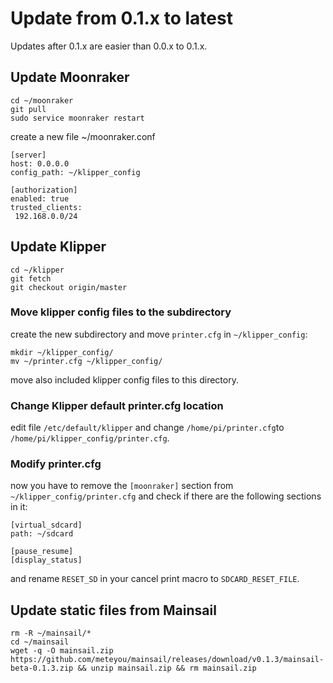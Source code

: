 # Update from 0.1.x to latest
Updates after 0.1.x are easier than 0.0.x to 0.1.x.

## Update Moonraker
```
cd ~/moonraker
git pull
sudo service moonraker restart
```

create a new file ~/moonraker.conf
```
[server]
host: 0.0.0.0
config_path: ~/klipper_config

[authorization]
enabled: true
trusted_clients:
 192.168.0.0/24
```

## Update Klipper
```
cd ~/klipper
git fetch
git checkout origin/master
```

### Move klipper config files to the subdirectory
create the new subdirectory and move `printer.cfg` in `~/klipper_config`:
```
mkdir ~/klipper_config/
mv ~/printer.cfg ~/klipper_config/
```
move also included klipper config files to this directory.

### Change Klipper default printer.cfg location
edit file `/etc/default/klipper` and change `/home/pi/printer.cfg`to `/home/pi/klipper_config/printer.cfg`.

### Modify printer.cfg
now you have to remove the `[moonraker]` section from `~/klipper_config/printer.cfg` and check if there are the following sections in it:
```
[virtual_sdcard]
path: ~/sdcard

[pause_resume]
[display_status]
```

and rename `RESET_SD` in your cancel print macro to `SDCARD_RESET_FILE`. 

## Update static files from Mainsail
```
rm -R ~/mainsail/*
cd ~/mainsail
wget -q -O mainsail.zip https://github.com/meteyou/mainsail/releases/download/v0.1.3/mainsail-beta-0.1.3.zip && unzip mainsail.zip && rm mainsail.zip
```